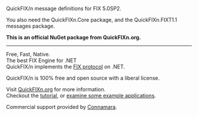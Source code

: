 QuickFIX/n message definitions for FIX 5.0SP2.

You also need the QuickFIXn.Core package, and the QuickFIXn.FIXT1.1 messages package.

**This is an official NuGet package from QuickFIXn.org.**

---

Free, Fast, Native.  
The best FIX Engine for .NET  
QuickFIX/n implements the [FIX protocol](https://www.fixtrading.org/what-is-fix/) on .NET.

QuickFIX/n is 100% free and open source with a liberal license.

Visit [QuickFIXn.org](http://quickfixn.org) for more information.  
Checkout the [tutorial](http://quickfixn.org/tutorial/creating-an-application),
or [examine some example applications](http://quickfixn.org/tutorial/example-applications).

Commercial support provided by [Connamara](https://www.connamara.com/).
